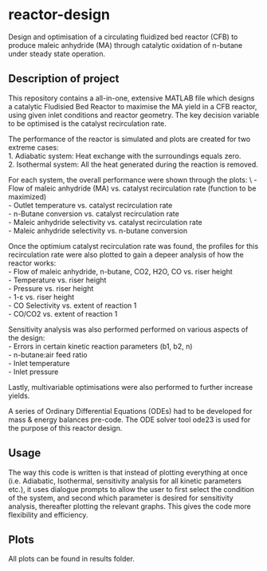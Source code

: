 # reactor-design 

Design and optimisation of a circulating fluidized bed reactor (CFB) to produce maleic anhydride (MA) through catalytic oxidation of n-butane under steady state operation. 

## Description of project
This repository contains a all-in-one, extensive MATLAB file which designs a catalytic Fludisied Bed Reactor to maximise the MA yield in a CFB reactor, using given inlet conditions and reactor geometry. The key decision variable to be optimised is the catalyst recirculation rate. 

The performance of the reactor is simulated and plots are created for two extreme cases:\
    1. Adiabatic system: Heat exchange with the surroundings equals zero. \
    2. Isothermal system: All the heat generated during the reaction is removed.

For each system, the overall performance were shown through the plots: \ 
    - Flow of maleic anhydride (MA) vs. catalyst recirculation rate (function to be maximized)\
    - Outlet temperature vs. catalyst recirculation rate \
    - n-Butane conversion vs. catalyst recirculation rate \
    - Maleic anhydride selectivity vs. catalyst recirculation rate \
    - Maleic anhydride selectivity vs. n-butane conversion 

Once the optimium catalyst recirculation rate was found, the profiles for this recirculation rate were also plotted to gain a depeer analysis of how the reactor works: \
    - Flow of maleic anhydride, n-butane, CO2, H2O, CO vs. riser height \
    - Temperature vs. riser height \
    - Pressure vs. riser height\
    - 1-ɛ vs. riser height \
    - CO Selectivity vs. extent of reaction 1\
    - CO/CO2 vs. extent of reaction 1 

Sensitivity analysis was also performed performed on various aspects of the design: \
    - Errors in certain kinetic reaction parameters (b1, b2, n)\
    - n-butane:air feed ratio\
    - Inlet temperature\
    - Inlet pressure 

Lastly, multivariable optimisations were also performed to further increase yields.

A series of Ordinary Differential Equations (ODEs) had to be developed for mass & energy balances pre-code. The ODE solver tool ode23 is used for the purpose of this reactor design.

## Usage 
The way this code is written is that instead of plotting everything at once (i.e. Adiabatic, Isothermal, sensitivity analysis for all kinetic parameters etc.), it uses dialogue prompts to allow the user to first select the condition of the system, and second which parameter is desired for sensitivity analysis, thereafter plotting the relevant graphs. This gives the code more flexibility and efficiency. 

## Plots
All plots can be found in results folder.
